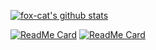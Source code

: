 
[![fox-cat's github stats](https://github-readme-stats.vercel.app/api?username=fox-cat&show_icons=true&theme=gruvbox)](https://github.com/fox-cat)

[![ReadMe Card](https://github-readme-stats.vercel.app/api/pin/?username=fox-cat&repo=coward&show_icons=&theme=gruvbox)](https://github.com/fox-cat/coward)
[![ReadMe Card](https://github-readme-stats.vercel.app/api/pin/?username=fox-cat&repo=ms&show_icons=true&theme=gruvbox)](https://github.com/fox-cat/ms)

<!--
**fox-cat/fox-cat** is a ✨ _special_ ✨ repository because its `README.md` (this file) appears on your GitHub profile.

Here are some ideas to get you started:

- 🔭 I’m currently working on ...
- 🌱 I’m currently learning ...
- 👯 I’m looking to collaborate on ...
- 🤔 I’m looking for help with ...
- 💬 Ask me about ...
- 📫 How to reach me: ...
- 😄 Pronouns: ...
- ⚡ Fun fact: ...
-->
